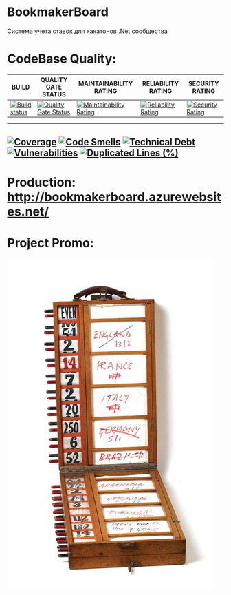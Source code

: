# BookmakerBoard

Система учета ставок для хакатонов .Net сообщества

# CodeBase Quality:

BUILD | QUALITY GATE STATUS | MAINTAINABILITY RATING | RELIABILITY RATING | SECURITY RATING
--- | --- | --- | --- | ---
 [![Build status](https://ci.appveyor.com/api/projects/status/pe297yd9io1t6isk/branch/master?svg=true)](https://ci.appveyor.com/project/omsdotnet/bookmakerboard/branch/master) | [![Quality Gate Status](https://sonarcloud.io/api/project_badges/measure?project=omsdotnet.bookmaker&metric=alert_status)](https://sonarcloud.io/dashboard?id=omsdotnet.bookmaker) | [![Maintainability Rating](https://sonarcloud.io/api/project_badges/measure?project=omsdotnet.bookmaker&metric=sqale_rating)](https://sonarcloud.io/dashboard?id=omsdotnet.bookmaker) | [![Reliability Rating](https://sonarcloud.io/api/project_badges/measure?project=omsdotnet.bookmaker&metric=reliability_rating)](https://sonarcloud.io/dashboard?id=omsdotnet.bookmaker) | [![Security Rating](https://sonarcloud.io/api/project_badges/measure?project=omsdotnet.bookmaker&metric=security_rating)](https://sonarcloud.io/dashboard?id=omsdotnet.bookmaker)
---
[![Coverage](https://sonarcloud.io/api/project_badges/measure?project=omsdotnet.bookmaker&metric=coverage)](https://sonarcloud.io/dashboard?id=omsdotnet.bookmaker) [![Code Smells](https://sonarcloud.io/api/project_badges/measure?project=omsdotnet.bookmaker&metric=code_smells)](https://sonarcloud.io/dashboard?id=omsdotnet.bookmaker)   [![Technical Debt](https://sonarcloud.io/api/project_badges/measure?project=omsdotnet.bookmaker&metric=sqale_index)](https://sonarcloud.io/dashboard?id=omsdotnet.bookmaker) [![Vulnerabilities](https://sonarcloud.io/api/project_badges/measure?project=omsdotnet.bookmaker&metric=vulnerabilities)](https://sonarcloud.io/dashboard?id=omsdotnet.bookmaker) [![Duplicated Lines (%)](https://sonarcloud.io/api/project_badges/measure?project=omsdotnet.bookmaker&metric=duplicated_lines_density)](https://sonarcloud.io/dashboard?id=omsdotnet_BookTracker)
---

# Production: http://bookmakerboard.azurewebsites.net/


# Project Promo:

![1](https://github.com/omsdotnet/BookmakerBoard/blob/master/promo/182.jpg?raw=true)
